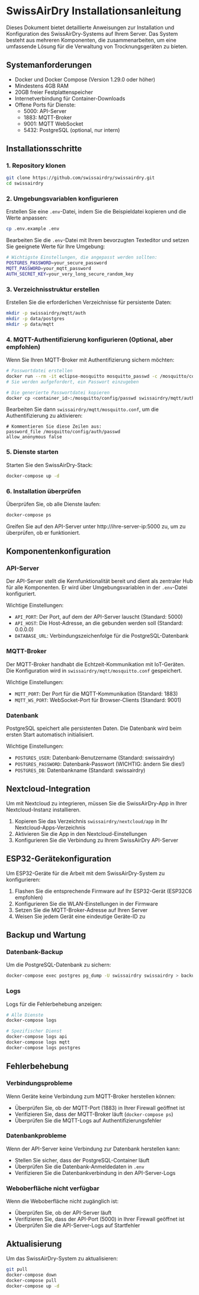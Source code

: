 # SwissAirDry Installationsanleitung

Dieses Dokument bietet detaillierte Anweisungen zur Installation und Konfiguration des SwissAirDry-Systems auf Ihrem Server. Das System besteht aus mehreren Komponenten, die zusammenarbeiten, um eine umfassende Lösung für die Verwaltung von Trocknungsgeräten zu bieten.

## Systemanforderungen

- Docker und Docker Compose (Version 1.29.0 oder höher)
- Mindestens 4GB RAM
- 20GB freier Festplattenspeicher
- Internetverbindung für Container-Downloads
- Offene Ports für Dienste:
  - 5000: API-Server
  - 1883: MQTT-Broker
  - 9001: MQTT WebSocket
  - 5432: PostgreSQL (optional, nur intern)

## Installationsschritte

### 1. Repository klonen

```bash
git clone https://github.com/swissairdry/swissairdry.git
cd swissairdry
```

### 2. Umgebungsvariablen konfigurieren

Erstellen Sie eine `.env`-Datei, indem Sie die Beispieldatei kopieren und die Werte anpassen:

```bash
cp .env.example .env
```

Bearbeiten Sie die `.env`-Datei mit Ihrem bevorzugten Texteditor und setzen Sie geeignete Werte für Ihre Umgebung:

```bash
# Wichtigste Einstellungen, die angepasst werden sollten:
POSTGRES_PASSWORD=your_secure_password
MQTT_PASSWORD=your_mqtt_password
AUTH_SECRET_KEY=your_very_long_secure_random_key
```

### 3. Verzeichnisstruktur erstellen

Erstellen Sie die erforderlichen Verzeichnisse für persistente Daten:

```bash
mkdir -p swissairdry/mqtt/auth
mkdir -p data/postgres
mkdir -p data/mqtt
```

### 4. MQTT-Authentifizierung konfigurieren (Optional, aber empfohlen)

Wenn Sie Ihren MQTT-Broker mit Authentifizierung sichern möchten:

```bash
# Passwortdatei erstellen
docker run --rm -it eclipse-mosquitto mosquitto_passwd -c /mosquitto/config/passwd swissairdry
# Sie werden aufgefordert, ein Passwort einzugeben

# Die generierte Passwortdatei kopieren
docker cp <container_id>:/mosquitto/config/passwd swissairdry/mqtt/auth/
```

Bearbeiten Sie dann `swissairdry/mqtt/mosquitto.conf`, um die Authentifizierung zu aktivieren:

```
# Kommentieren Sie diese Zeilen aus:
password_file /mosquitto/config/auth/passwd
allow_anonymous false
```

### 5. Dienste starten

Starten Sie den SwissAirDry-Stack:

```bash
docker-compose up -d
```

### 6. Installation überprüfen

Überprüfen Sie, ob alle Dienste laufen:

```bash
docker-compose ps
```

Greifen Sie auf den API-Server unter http://ihre-server-ip:5000 zu, um zu überprüfen, ob er funktioniert.

## Komponentenkonfiguration

### API-Server

Der API-Server stellt die Kernfunktionalität bereit und dient als zentraler Hub für alle Komponenten. Er wird über Umgebungsvariablen in der `.env`-Datei konfiguriert.

Wichtige Einstellungen:
- `API_PORT`: Der Port, auf dem der API-Server lauscht (Standard: 5000)
- `API_HOST`: Die Host-Adresse, an die gebunden werden soll (Standard: 0.0.0.0)
- `DATABASE_URL`: Verbindungszeichenfolge für die PostgreSQL-Datenbank

### MQTT-Broker

Der MQTT-Broker handhabt die Echtzeit-Kommunikation mit IoT-Geräten. Die Konfiguration wird in `swissairdry/mqtt/mosquitto.conf` gespeichert.

Wichtige Einstellungen:
- `MQTT_PORT`: Der Port für die MQTT-Kommunikation (Standard: 1883)
- `MQTT_WS_PORT`: WebSocket-Port für Browser-Clients (Standard: 9001)

### Datenbank

PostgreSQL speichert alle persistenten Daten. Die Datenbank wird beim ersten Start automatisch initialisiert.

Wichtige Einstellungen:
- `POSTGRES_USER`: Datenbank-Benutzername (Standard: swissairdry)
- `POSTGRES_PASSWORD`: Datenbank-Passwort (WICHTIG: ändern Sie dies!)
- `POSTGRES_DB`: Datenbankname (Standard: swissairdry)

## Nextcloud-Integration

Um mit Nextcloud zu integrieren, müssen Sie die SwissAirDry-App in Ihrer Nextcloud-Instanz installieren.

1. Kopieren Sie das Verzeichnis `swissairdry/nextcloud/app` in Ihr Nextcloud-Apps-Verzeichnis
2. Aktivieren Sie die App in den Nextcloud-Einstellungen
3. Konfigurieren Sie die Verbindung zu Ihrem SwissAirDry API-Server

## ESP32-Gerätekonfiguration

Um ESP32-Geräte für die Arbeit mit dem SwissAirDry-System zu konfigurieren:

1. Flashen Sie die entsprechende Firmware auf Ihr ESP32-Gerät (ESP32C6 empfohlen)
2. Konfigurieren Sie die WLAN-Einstellungen in der Firmware
3. Setzen Sie die MQTT-Broker-Adresse auf Ihren Server
4. Weisen Sie jedem Gerät eine eindeutige Geräte-ID zu

## Backup und Wartung

### Datenbank-Backup

Um die PostgreSQL-Datenbank zu sichern:

```bash
docker-compose exec postgres pg_dump -U swissairdry swissairdry > backup.sql
```

### Logs

Logs für die Fehlerbehebung anzeigen:

```bash
# Alle Dienste
docker-compose logs

# Spezifischer Dienst
docker-compose logs api
docker-compose logs mqtt
docker-compose logs postgres
```

## Fehlerbehebung

### Verbindungsprobleme

Wenn Geräte keine Verbindung zum MQTT-Broker herstellen können:
- Überprüfen Sie, ob der MQTT-Port (1883) in Ihrer Firewall geöffnet ist
- Verifizieren Sie, dass der MQTT-Broker läuft (`docker-compose ps`)
- Überprüfen Sie die MQTT-Logs auf Authentifizierungsfehler

### Datenbankprobleme

Wenn der API-Server keine Verbindung zur Datenbank herstellen kann:
- Stellen Sie sicher, dass der PostgreSQL-Container läuft
- Überprüfen Sie die Datenbank-Anmeldedaten in `.env`
- Verifizieren Sie die Datenbankverbindung in den API-Server-Logs

### Weboberfläche nicht verfügbar

Wenn die Weboberfläche nicht zugänglich ist:
- Überprüfen Sie, ob der API-Server läuft
- Verifizieren Sie, dass der API-Port (5000) in Ihrer Firewall geöffnet ist
- Überprüfen Sie die API-Server-Logs auf Startfehler

## Aktualisierung

Um das SwissAirDry-System zu aktualisieren:

```bash
git pull
docker-compose down
docker-compose pull
docker-compose up -d
```